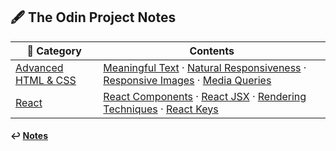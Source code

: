 ## 🖋️ The Odin Project Notes

| 📁 Category                                 | Contents                                                                                                                                                                                                                                                    |
| ------------------------------------------- | ----------------------------------------------------------------------------------------------------------------------------------------------------------------------------------------------------------------------------------------------------------- |
| [Advanced HTML & CSS](./advanced_html_css/) | [Meaningful Text](./advanced_html_css/meaningful-text.md) · [Natural Responsiveness](./advanced_html_css/natural-responsiveness.md) · [Responsive Images](./advanced_html_css/responsive-images.md) · [Media Queries](./advanced_html_css/media-queries.md) |
| [React](./react/)                           | [React Components](./react/react-components.md) · [React JSX](./react/react-jsx.md) · [Rendering Techniques](./react/rendering-techniques.md) · [React Keys](./react/react-keys.md)                                                                         |

#### ↩️ [Notes](/work/notes/notes.md)

